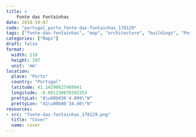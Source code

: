 ```yaml
---
title: > 
    Fonte das Fontaínhas
date: 2018-10-07
code: "portugal_porto_fonte-das-fontainhas_178129"
tags: ["fonte-das-fontainhas", "map", "architecture", "buildings", "Porto", "Portugal"]
categories: ["Maps"]
draft: false
format:
  width: 210
  height: 297
  unit: 'mm'
location:
  place: "Porto"
  country: "Portugal"
  latitude: 41.14290627489941
  longitude: -8.601138870392353
  prettyLat: "8\u00b036'4.099\"W"
  prettyLon: "41\u00b08'34.46\"N"
resources:
- src: "fonte-das-fontainhas_178129.png"
  title: "Cover"
  name: cover
---
```

